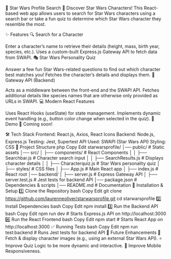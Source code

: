 🌌 Star Wars Profile Search
🚀 Discover Star Wars Characters! This React-based web app allows users to search for Star Wars characters using a search bar or take a fun quiz to determine which Star Wars character they resemble the most.

✨ Features
🔍 Search for a Character

Enter a character’s name to retrieve their details (height, mass, birth year, species, etc.).
Uses a custom-built Express.js Gateway API to fetch data from SWAPI.
🎭 Star Wars Personality Quiz

Answer a few fun Star Wars-related questions to find out which character best matches you!
Fetches the character’s details and displays them.
🚀 Gateway API (Backend)

Acts as a middleware between the front-end and the SWAPI API.
Fetches additional details like species names that are otherwise only provided as URLs in SWAPI.
💻 Modern React Features

Uses React Hooks (useState) for state management.
Implements dynamic event handling (e.g., button color change when selected in the quiz).
📸 Demo
🚀 Coming soon!

🛠️ Tech Stack
Frontend: React.js, Axios, React Icons
Backend: Node.js, Express.js
Testing: Jest, Supertest
API Used: SWAPI (Star Wars API)
Styling: CSS
📂 Project Structure
php
Copy
Edit
starwarsprofile/
│── public/                # Static assets
│── src/
│   ├── components/        # React Components
│   │   ├── Searchbar.js   # Character search input
│   │   ├── SearchResults.js  # Displays character details
│   │   ├── Characterquiz.js  # Star Wars personality quiz
│   ├── styles/            # CSS files
│   ├── App.js             # Main React app
│   ├── index.js           # React root
│── backend/
│   ├── server.js          # Express Gateway API
│   ├── server.test.js     # Jest tests for backend API
│── package.json           # Dependencies & scripts
│── README.md              # Documentation
🚀 Installation & Setup
1️⃣ Clone the Repository
bash
Copy
Edit
git clone https://github.com/laurenneoliver/starwarsprofile.git
cd starwarsprofile
2️⃣ Install Dependencies
bash
Copy
Edit
npm install
3️⃣ Run the Backend API
bash
Copy
Edit
npm run dev  # Starts Express.js API on http://localhost:3000
4️⃣ Run the React Frontend
bash
Copy
Edit
npm start  # Starts React App on http://localhost:3000
✅ Running Tests
bash
Copy
Edit
npm run test:backend  # Runs Jest tests for backend API
🔮 Future Enhancements
🎥 Fetch & display character images (e.g., using an external Star Wars API).
⭐ Improve Quiz Logic to be more dynamic and interactive.
📱 Improve Mobile Responsiveness.